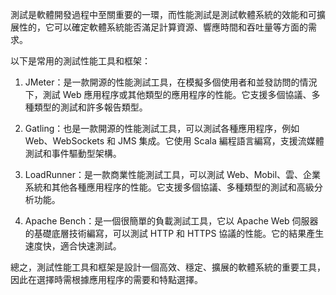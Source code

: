 

測試是軟體開發過程中至關重要的一環，而性能測試是測試軟體系統的效能和可擴展性的，它可以確定軟體系統能否滿足計算資源、響應時間和吞吐量等方面的需求。

以下是常用的測試性能工具和框架：

1. JMeter：是一款開源的性能測試工具，在模擬多個使用者和並發訪問的情況下，測試 Web 應用程序或其他類型的應用程序的性能。它支援多個協議、多種類型的測試和許多報告類型。

2. Gatling：也是一款開源的性能測試工具，可以測試各種應用程序，例如 Web、WebSockets 和 JMS 集成。它使用 Scala 編程語言編寫，支援流媒體測試和事件驅動型架構。

3. LoadRunner：是一款商業性能測試工具，可以測試 Web、Mobil、雲、企業系統和其他各種應用程序的性能。它支援多個協議、多種類型的測試和高級分析功能。

4. Apache Bench：是一個很簡單的負載測試工具，它以 Apache Web 伺服器的基礎底層技術編寫，可以測試 HTTP 和 HTTPS 協議的性能。它的結果產生速度快，適合快速測試。

總之，測試性能工具和框架是設計一個高效、穩定、擴展的軟體系統的重要工具，因此在選擇時需根據應用程序的需要和特點選擇。